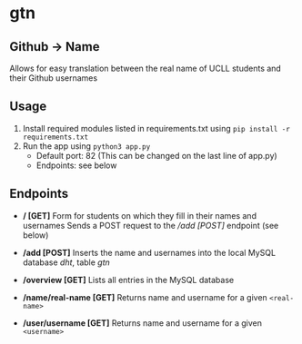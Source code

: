 # gtn


## Github -> Name
Allows for easy translation between the real name of UCLL students and their Github usernames


## Usage
1. Install required modules listed in requirements.txt using `pip install -r requirements.txt`
1. Run the app using `python3 app.py`
    * Default port: 82 (This can be changed on the last line of app.py)
    * Endpoints: see below


## Endpoints
* **/ [GET]**
  Form for students on which they fill in their names and usernames
  Sends a POST request to the */add [POST]* endpoint (see below)

* **/add [POST]**
  Inserts the name and usernames into the local MySQL database *dht*, table *gtn*

* **/overview [GET]**
  Lists all entries in the MySQL database

* **/name/real-name [GET]**
  Returns name and username for a given `<real-name>`
  
* **/user/username [GET]**
  Returns name and username for a given `<username>`
